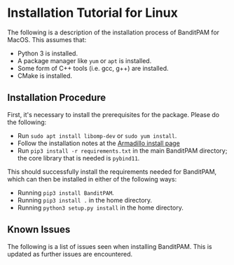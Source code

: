 # Installation Tutorial for Linux

The following is a description of the installation process of BanditPAM for MacOS. This assumes that:
 - Python 3 is installed.
 - A package manager like `yum` or `apt` is installed.
 - Some form of C++ tools (i.e. gcc, g++) are installed.
 - CMake is installed.

## Installation Procedure
First, it's necessary to install the prerequisites for the package. Please do the following:
 - Run `sudo apt install libomp-dev` or `sudo yum install`.
 - Follow the installation notes at the [Armadillo install page](http://arma.sourceforge.net/download.html)
 - Run `pip3 install -r requirements.txt` in the main BanditPAM directory; the core library that is needed is `pybind11`.

This should successfully install the requirements needed for BanditPAM, which can then be installed in either of the following ways:
 - Running `pip3 install BanditPAM`.
 - Running `pip3 install .` in the home directory.
 - Running `python3 setup.py install` in the home directory.

## Known Issues 
The following is a list of issues seen when installing BanditPAM. This is updated as further issues are encountered.
